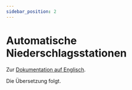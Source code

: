 ```yaml
---
sidebar_position: 2
---
```


# Automatische Niederschlagsstationen

Zur [Dokumentation auf Englisch](https://opendatadocs.meteoswiss.ch/a-data-groundbased/a2-automatic-precipitation-stations).

Die Übersetzung folgt.
